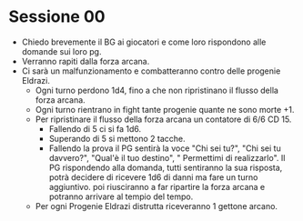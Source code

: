 # Sessione 00

- Chiedo brevemente il BG ai giocatori e come loro rispondono alle domande sui loro pg.
- Verranno rapiti dalla forza arcana.
- Ci sarà un malfunzionamento e combatteranno contro delle progenie Eldrazi.
    - Ogni turno perdono 1d4, fino a che non ripristinano il flusso della forza arcana.
    - Ogni turno rientrano in fight tante progenie quante ne sono morte +1.
    - Per ripristinare il flusso della forza arcana un contatore di 6/6 CD 15.
        - Fallendo di 5 ci si fa 1d6.
        - Superando di 5 si mettono 2 tacche.
        - Fallendo la prova il PG sentirà la voce "Chi sei tu?", "Chi sei tu davvero?", "Qual'è il tuo destino", "
          Permettimi di realizzarlo". Il PG rispondendo alla domanda, tutti sentiranno la sua risposta, potrà decidere
          di ricevere 1d6 di danni ma fare un turno aggiuntivo.
          poi riusciranno a far ripartire la forza arcana e potranno arrivare al tempio del tempo.
    - Per ogni Progenie Eldrazi distrutta riceveranno 1 gettone arcano.


